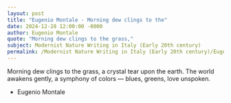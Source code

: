 ```yaml
---
layout: post
title: "Eugenio Montale - Morning dew clings to the"
date: 2024-12-28 12:00:00 -0000
author: Eugenio Montale
quote: "Morning dew clings to the grass,"
subject: Modernist Nature Writing in Italy (Early 20th century)
permalink: /Modernist Nature Writing in Italy (Early 20th century)/Eugenio Montale/Eugenio Montale - Morning dew clings to the
---
```


Morning dew clings to the grass,
a crystal tear upon the earth.
The world awakens gently,
a symphony of colors —
blues, greens, love unspoken.

- Eugenio Montale
